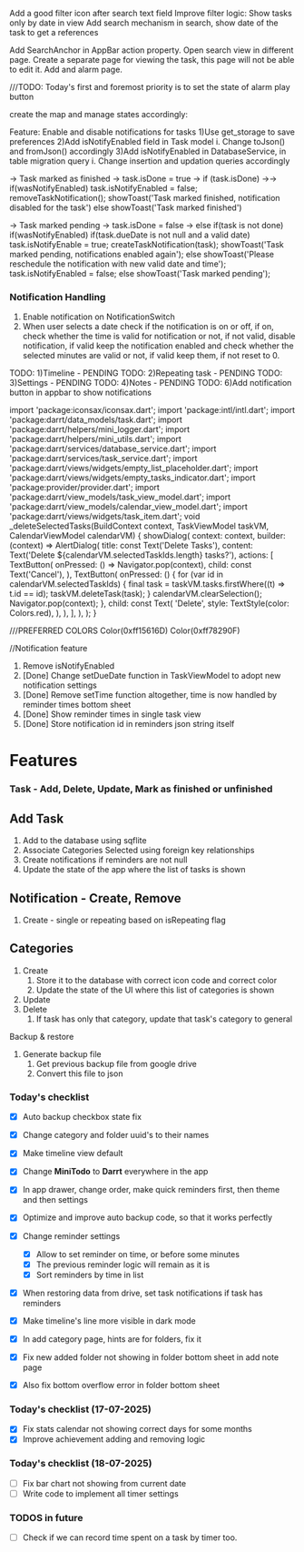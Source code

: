Add a good filter icon after search text field
Improve filter logic:
    Show tasks only by date in view
    Add search mechanism
    in search, show date of the task to get a references

Add SearchAnchor in AppBar action property.
Open search view in different page.
Create a separate page for viewing the task, this page will not be able to edit it.
Add and alarm page.


///TODO: Today's first and foremost priority is to set the state of alarm play button

create the map and manage states accordingly:

Feature: Enable and disable notifications for tasks
1)Use get_storage to save preferences
2)Add isNotifyEnabled field in Task model
    i.  Change toJson() and fromJson() accordingly
3)Add isNotifyEnabled in DatabaseService, in table migration query
    i.  Change insertion and updation queries accordingly



-> Task marked as finished -> task.isDone = true ->
    if (task.isDone) ->->
        if(wasNotifyEnabled)
            task.isNotifyEnabled = false;
            removeTaskNotification();
            showToast('Task marked finished, notification disabled for the task')
        else
            showToast('Task marked finished')

-> Task marked pending -> task.isDone = false ->
    else if(task is not done)
        if(wasNotifyEnabled)
            if(task.dueDate is not null and a valid date)
                task.isNotifyEnable = true;
                createTaskNotification(task);
                showToast('Task marked pending, notifications enabled again');
            else
                showToast('Please reschedule the notification with new valid date and time');
                task.isNotifyEnabled = false;
         else
            showToast('Task marked pending');
            
            
### **Notification Handling**

1. Enable notification on NotificationSwitch
2. When user selects a date check if the notification is on or off, if on, check whether the time is valid for notification or not, if not valid, disable notification, if valid keep the notification enabled and check whether the selected minutes are valid or not, if valid keep them, if not reset to 0.



TODO: 1)Timeline - PENDING
TODO: 2)Repeating task - PENDING
TODO: 3)Settings - PENDING
TODO: 4)Notes - PENDING
TODO: 6)Add notification button in appbar to show notifications


import 'package:iconsax/iconsax.dart';
import 'package:intl/intl.dart';
import 'package:darrt/data_models/task.dart';
import 'package:darrt/helpers/mini_logger.dart';
import 'package:darrt/helpers/mini_utils.dart';
import 'package:darrt/services/database_service.dart';
import 'package:darrt/services/task_service.dart';
import 'package:darrt/views/widgets/empty_list_placeholder.dart';
import 'package:darrt/views/widgets/empty_tasks_indicator.dart';
import 'package:provider/provider.dart';
import 'package:darrt/view_models/task_view_model.dart';
import 'package:darrt/view_models/calendar_view_model.dart';
import 'package:darrt/views/widgets/task_item.dart';
void _deleteSelectedTasks(BuildContext context, TaskViewModel taskVM, CalendarViewModel calendarVM) {
    showDialog(
      context: context,
      builder: (context) => AlertDialog(
        title: const Text('Delete Tasks'),
        content: Text('Delete ${calendarVM.selectedTaskIds.length} tasks?'),
        actions: [
          TextButton(
            onPressed: () => Navigator.pop(context),
            child: const Text('Cancel'),
          ),
          TextButton(
            onPressed: () {
              for (var id in calendarVM.selectedTaskIds) {
                final task = taskVM.tasks.firstWhere((t) => t.id == id);
                taskVM.deleteTask(task);
              }
              calendarVM.clearSelection();
              Navigator.pop(context);
            },
            child: const Text(
              'Delete',
              style: TextStyle(color: Colors.red),
            ),
          ),
        ],
      ),
    );
  }


///PREFERRED COLORS
Color(0xff15616D)
Color(0xff78290F)

//Notification feature

1) Remove isNotifyEnabled 
2) [Done] Change setDueDate function in TaskViewModel to adopt new notification settings
3) [Done] Remove setTime function altogether, time is now handled by reminder times bottom sheet
4) [Done] Show reminder times in single task view
5) [Done] Store notification id in reminders json string itself

# Features
### Task - Add, Delete, Update, Mark as finished or unfinished
## Add Task
1. Add to the database using sqflite
2. Associate Categories Selected using foreign key relationships
3. Create notifications if reminders are not null
4. Update the state of the app where the list of tasks is shown

## Notification - Create, Remove
1. Create - single or repeating based on isRepeating flag

## Categories 
1. Create
   1. Store it to the database with correct icon code and correct color
   2. Update the state of the UI where this list of categories is shown
2. Update
3. Delete
   1. If task has only that category, update that task's category to general


Backup & restore

1. Generate backup file
   1. Get previous backup file from google drive
   2. Convert this file to json  


### Today's checklist

- [x] Auto backup checkbox state fix
- [x] Change category and folder uuid's to their names
- [x] Make timeline view default
- [x] Change **MiniTodo** to **Darrt** everywhere in the app
- [x] In app drawer, change order, make quick reminders first, then theme and then settings
- [x] Optimize and improve auto backup code, so that it works perfectly
- [x] Change reminder settings
  - [x] Allow to set reminder on time, or before some minutes
  - [x] The previous reminder logic will remain as it is
  - [x] Sort reminders by time in list
- [x] When restoring data from drive, set task notifications if task has reminders      
- [x] Make timeline's line more visible in dark mode
- [x] In add category page, hints are for folders, fix it
- [x] Fix new added folder not showing in folder bottom sheet in add note page
- [x] Also fix bottom overflow error in folder bottom sheet


### Today's checklist (17-07-2025)

- [x] Fix stats calendar not showing correct days for some months
- [x] Improve achievement adding and removing logic

### Today's checklist (18-07-2025)

- [ ] Fix bar chart not showing from current date
- [ ] Write code to implement all timer settings 

### TODOS in future
- [ ] Check if we can record time spent on a task by timer too.
   
